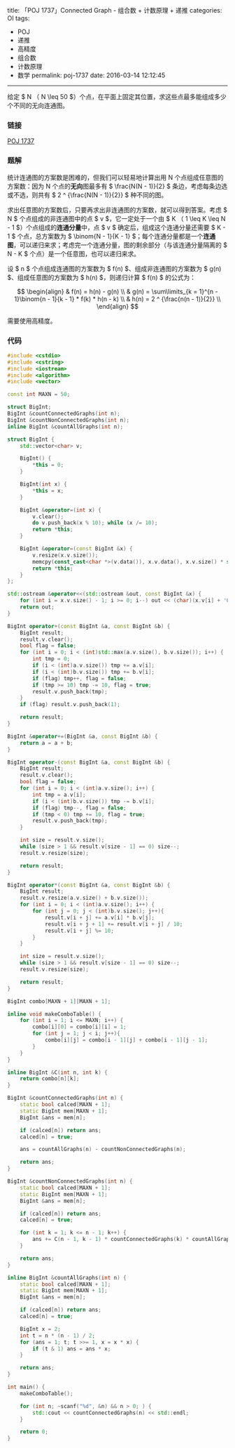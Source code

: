 title: 「POJ 1737」Connected Graph - 组合数 + 计数原理 + 递推
categories: OI
tags: 
  - POJ
  - 递推
  - 高精度
  - 组合数
  - 计数原理
  - 数学
permalink: poj-1737
date: 2016-03-14 12:12:45
---

给定 $ N $（$ N \leq 50 $）个点，在平面上固定其位置，求这些点最多能组成多少个不同的无向连通图。

<!-- more -->

### 链接
[POJ 1737](http://poj.org/problem?id=1737)

### 题解
统计连通图的方案数是困难的，但我们可以轻易地计算出用 N 个点组成任意图的方案数：因为 N 个点的**无向**图最多有 $ \frac{N(N - 1)}{2} $ 条边，考虑每条边选或不选，则共有 $ 2 ^ {\frac{N(N - 1)}{2}} $ 种不同的图。

求出任意图的方案数后，只要再求出非连通图的方案数，就可以得到答案。考虑 $ N $ 个点组成的非连通图中的点 $ v $，它一定处于一个由 $ K $（$ 1 \leq K \leq N - 1 $）个点组成的**连通分量**中，点 $ v $ 确定后，组成这个连通分量还需要 $ K - 1 $ 个点，总方案数为 $ \binom{N - 1}{K - 1} $；每个连通分量都是一个**连通图**，可以递归来求；考虑完一个连通分量，图的剩余部分（与该连通分量隔离的 $ N - K $ 个点）是一个任意图，也可以递归来求。

设 $ n $ 个点组成连通图的方案数为 $ f(n) $、组成非连通图的方案数为 $ g(n) $、组成任意图的方案数为 $ h(n) $，则递归计算 $ f(n) $ 的公式为：

$$
\begin{align}
& f(n) = h(n) - g(n) \\
& g(n) = \sum\limits_{k = 1}^{n - 1}\binom{n - 1}{k - 1} * f(k) * h(n - k) \\
& h(n) = 2 ^ {\frac{n(n - 1)}{2}} \\
\end{align}
$$

需要使用高精度。

### 代码
```cpp
#include <cstdio>
#include <cstring>
#include <iostream>
#include <algorithm>
#include <vector>

const int MAXN = 50;

struct BigInt;
BigInt &countConnectedGraphs(int n);
BigInt &countNonConnectedGraphs(int n);
inline BigInt &countAllGraphs(int n);

struct BigInt {
	std::vector<char> v;

	BigInt() {
		*this = 0;
	}

	BigInt(int x) {
		*this = x;
	}

	BigInt &operator=(int x) {
		v.clear();
		do v.push_back(x % 10); while (x /= 10);
		return *this;
	}

	BigInt &operator=(const BigInt &x) {
		v.resize(x.v.size());
		memcpy(const_cast<char *>(v.data()), x.v.data(), x.v.size() * sizeof(char));
		return *this;
	}
};

std::ostream &operator<<(std::ostream &out, const BigInt &x) {
	for (int i = x.v.size() - 1; i >= 0; i--) out << (char)(x.v[i] + '0');
	return out;
}

BigInt operator+(const BigInt &a, const BigInt &b) {
	BigInt result;
	result.v.clear();
	bool flag = false;
	for (int i = 0; i < (int)std::max(a.v.size(), b.v.size()); i++) {
		int tmp = 0;
		if (i < (int)a.v.size()) tmp += a.v[i];
		if (i < (int)b.v.size()) tmp += b.v[i];
		if (flag) tmp++, flag = false;
		if (tmp >= 10) tmp -= 10, flag = true;
		result.v.push_back(tmp);
	}
	if (flag) result.v.push_back(1);

	return result;
}

BigInt &operator+=(BigInt &a, const BigInt &b) {
	return a = a + b;
}

BigInt operator-(const BigInt &a, const BigInt &b) {
	BigInt result;
	result.v.clear();
	bool flag = false;
	for (int i = 0; i < (int)a.v.size(); i++) {
		int tmp = a.v[i];
		if (i < (int)b.v.size()) tmp -= b.v[i];
		if (flag) tmp--, flag = false;
		if (tmp < 0) tmp += 10, flag = true;
		result.v.push_back(tmp);
	}

	int size = result.v.size();
	while (size > 1 && result.v[size - 1] == 0) size--;
	result.v.resize(size);

	return result;
}

BigInt operator*(const BigInt &a, const BigInt &b) {
	BigInt result;
	result.v.resize(a.v.size() + b.v.size());
	for (int i = 0; i < (int)a.v.size(); i++) {
		for (int j = 0; j < (int)b.v.size(); j++){
			result.v[i + j] += a.v[i] * b.v[j];
			result.v[i + j + 1] += result.v[i + j] / 10;
			result.v[i + j] %= 10;
		}
	}

	int size = result.v.size();
	while (size > 1 && result.v[size - 1] == 0) size--;
	result.v.resize(size);

	return result;
}

BigInt combo[MAXN + 1][MAXN + 1];

inline void makeComboTable() {
	for (int i = 1; i <= MAXN; i++) {
		combo[i][0] = combo[i][i] = 1;
		for (int j = 1; j < i; j++){
			combo[i][j] = combo[i - 1][j] + combo[i - 1][j - 1];
		}
	}
}

inline BigInt &C(int n, int k) {
	return combo[n][k];
}

BigInt &countConnectedGraphs(int n) {
	static bool calced[MAXN + 1];
	static BigInt mem[MAXN + 1];
	BigInt &ans = mem[n];

	if (calced[n]) return ans;
	calced[n] = true;

	ans = countAllGraphs(n) - countNonConnectedGraphs(n);

	return ans;
}

BigInt &countNonConnectedGraphs(int n) {
	static bool calced[MAXN + 1];
	static BigInt mem[MAXN + 1];
	BigInt &ans = mem[n];

	if (calced[n]) return ans;
	calced[n] = true;

	for (int k = 1; k <= n - 1; k++) {
		ans += C(n - 1, k - 1) * countConnectedGraphs(k) * countAllGraphs(n - k);
	}

	return ans;
}

inline BigInt &countAllGraphs(int n) {
	static bool calced[MAXN + 1];
	static BigInt mem[MAXN + 1];
	BigInt &ans = mem[n];

	if (calced[n]) return ans;
	calced[n] = true;

	BigInt x = 2;
	int t = n * (n - 1) / 2;
	for (ans = 1; t; t >>= 1, x = x * x) {
		if (t & 1) ans = ans * x;
	}

	return ans;
}

int main() {
	makeComboTable();

	for (int n; ~scanf("%d", &n) && n > 0; ) {
		std::cout << countConnectedGraphs(n) << std::endl;
	}

	return 0;
}
```
